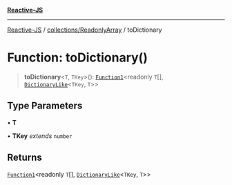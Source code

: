 [**Reactive-JS**](../../../README.md)

***

[Reactive-JS](../../../README.md) / [collections/ReadonlyArray](../README.md) / toDictionary

# Function: toDictionary()

> **toDictionary**\<`T`, `TKey`\>(): [`Function1`](../../../functions/type-aliases/Function1.md)\<readonly `T`[], [`DictionaryLike`](../../interfaces/DictionaryLike.md)\<`TKey`, `T`\>\>

## Type Parameters

• **T**

• **TKey** *extends* `number`

## Returns

[`Function1`](../../../functions/type-aliases/Function1.md)\<readonly `T`[], [`DictionaryLike`](../../interfaces/DictionaryLike.md)\<`TKey`, `T`\>\>
